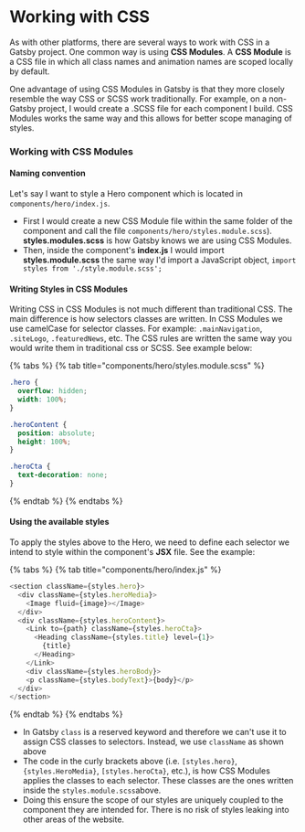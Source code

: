 # Working with CSS

As with other platforms, there are several ways to work with CSS in a Gatsby project.  One common way is using **CSS Modules**.  A **CSS Module** is a CSS file in which all class names and animation names are scoped locally by default.

One advantage of using CSS Modules in Gatsby is that they more closely resemble the way CSS or SCSS work traditionally.  For example, on a non-Gatsby project, I would create a .SCSS file for each component I build.  CSS Modules works the same way and this allows for better scope managing of styles. 

### Working with CSS Modules

#### **Naming convention**

Let's say I want to style a Hero component which is located in `components/hero/index.js`.  

* First I would create a new CSS Module file within the same folder of the component and call the file `components/hero/styles.module.scss`\).  **styles.modules.scss** is how Gatsby knows we are using CSS Modules.
* Then, inside the component's **index.js** I would import **styles.module.scss** the same way I'd import a JavaScript object, `import styles from './style.module.scss';` 

#### **Writing Styles in CSS Modules**

Writing CSS in CSS Modules is not much different than traditional CSS.  The main difference is how selectors classes are written.  In CSS Modules we use camelCase for selector classes.  For example:  `.mainNavigation`, `.siteLogo`, `.featuredNews`, etc.  The CSS rules are written the same way you would write them in traditional css or SCSS.  See example below:

{% tabs %}
{% tab title="components/hero/styles.module.scss" %}
```css
.hero {
  overflow: hidden;
  width: 100%;
}

.heroContent {
  position: absolute;
  height: 100%;
}

.heroCta {
  text-decoration: none;
}
```
{% endtab %}
{% endtabs %}

#### **Using the available styles**

To apply the styles above to the Hero, we need to define each selector we intend to style within the component's **JSX** file.  See the example:

{% tabs %}
{% tab title="components/hero/index.js" %}
```javascript
<section className={styles.hero}>
  <div className={styles.heroMedia}>
    <Image fluid={image}></Image>
  </div>
  <div className={styles.heroContent}>
    <Link to={path} className={styles.heroCta}>
      <Heading className={styles.title} level={1}>
        {title}
      </Heading>
    </Link>
    <div className={styles.heroBody}>
    <p className={styles.bodyText}>{body}</p>
  </div>
</section>
```
{% endtab %}
{% endtabs %}

* In Gatsby `class` is a reserved keyword and therefore we can't use it to assign CSS classes to selectors.  Instead, we use `className` as shown above
* The code in the curly brackets above \(i.e. `[styles.hero}`, `{styles.HeroMedia}`,  `[styles.heroCta}`, etc.\), is how CSS Modules applies the classes to each selector.  These classes are the ones written inside the `styles.module.scss`above.
* Doing this ensure the scope of our styles are uniquely coupled to the component they are intended for.  There is no risk of styles leaking into other areas of the website.



